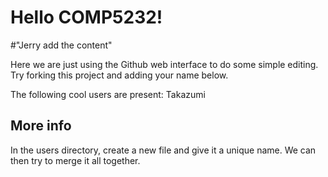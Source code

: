 # Hello COMP5232!

#"Jerry add the content"

Here we are just using the Github web interface to do some simple editing.
Try forking this project and adding your name below.

The following cool users are present:
Takazumi


## More info
In the users directory, create a new file and give it a unique name.
We can then try to merge it all together.
